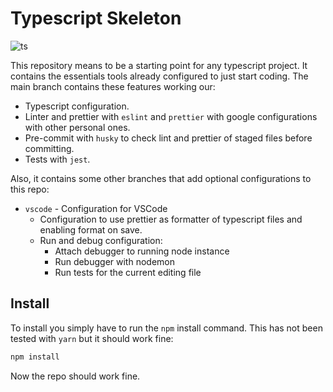 # Typescript Skeleton

![ts](https://badgen.net/badge/-/TypeScript/blue?icon=typescript&label)

This repository means to be a starting point for any typescript project. It contains the essentials tools already configured to just start coding. The main branch contains these features working our:

- Typescript configuration.
- Linter and prettier with `eslint` and `prettier` with google configurations with other personal ones.
- Pre-commit with `husky` to check lint and prettier of staged files before committing.
- Tests with `jest`.

Also, it contains some other branches that add optional configurations to this repo:

- `vscode` - Configuration for VSCode
  - Configuration to use prettier as formatter of typescript files and enabling format on save.
  - Run and debug configuration:
    - Attach debugger to running node instance
    - Run debugger with nodemon
    - Run tests for the current editing file

## Install

To install you simply have to run the `npm` install command. This has not been tested with `yarn` but it should work fine:

```bash
npm install
```

Now the repo should work fine.
